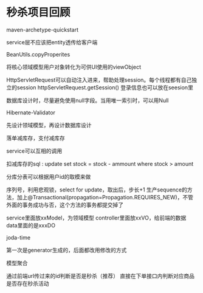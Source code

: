 # 秒杀项目回顾

maven-archetype-quickstart

service层不应该把entity透传给客户端

BeanUtils.copyProperites

将核心领域模型用户对象转化为可供UI使用的viewObject

HttpServletRequest可以自动注入进来，帮助处理session。每个线程都有自己独立的session
httpServletRequest.getSession()
登录信息也可以放在seesion里

数据库设计时，尽量避免使用null字段。当用唯一索引时，可以用Null

Hibernate-Validator

先设计领域模型，再设计数据库设计

落单减库存，支付减库存

service可以互相的调用

扣减库存的sql : update set stock = stock - ammount where stock > amount

分库分表可以根据用户id的取模来做

序列号，利用悲观锁，select for update，取出后，步长+1
生产sequence的方法，加上@Transactional(propagation=Propagation.REQUIRES_NEW)，不管外面的事务成功与否，这个方法的事务都提交掉了

service里面放xxModel，为领域模型
controller里面放xxVO，给前端的数据
data里面的是xxxDO

joda-time

第一次是generator生成的，后面都改用修改的方式

模型聚合

通过前端url传过来的id判断是否是秒杀（推荐）
直接在下单接口内判断对应商品是否存在秒杀活动



